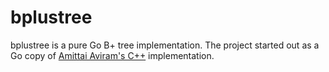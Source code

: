# bplustree

bplustree is a pure Go B+ tree implementation. The project started out as a Go copy
of [Amittai Aviram's C++](http://www.amittai.com/prose/bplustree_cpp.html) implementation.

